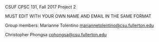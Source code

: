CSUF CPSC 131, Fall 2017
Project 2

MUST EDIT WITH YOUR OWN NAME AND EMAIL IN THE SAME FORMAT

Group members:
Marianne Tolentino mariannetolentino@csu.fullerton.edu

Christopher Phongsa cphongsa@csu.fullerton.edu

